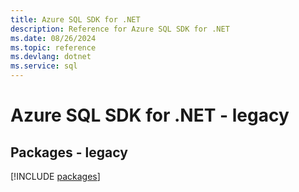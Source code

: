 ```yaml
---
title: Azure SQL SDK for .NET
description: Reference for Azure SQL SDK for .NET
ms.date: 08/26/2024
ms.topic: reference
ms.devlang: dotnet
ms.service: sql
---
```

# Azure SQL SDK for .NET - legacy
## Packages - legacy
[!INCLUDE [packages](sql-index.md)]